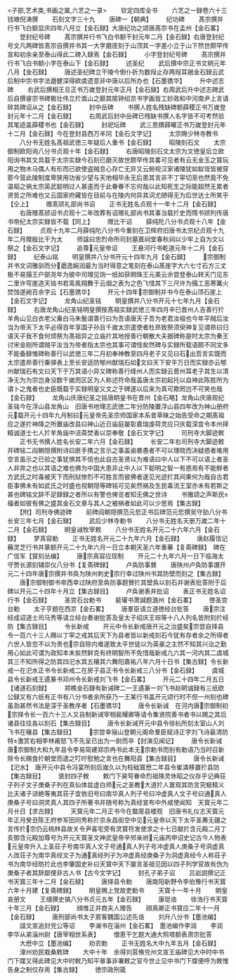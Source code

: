 <!-- { "loadSidebar": true } -->
<子部,艺术类,书画之属,六艺之一录>
　　钦定四库全书
　　六艺之一録卷六十三　　　　钱塘倪涛撰
　　石刻文字三十九
　　唐碑一【朝典】
　　纪功碑
　　髙宗撰并行书飞白额显庆四年八月立【金石録】大唐纪功之颂唐髙宗书在孟州【金石畧】
　　登封纪号碑
　　髙宗撰并行书飞白书额干封元年二月【金石録】右唐登封纪号文凡两碑皆髙宗自撰并书其一大字磨厓刻于山顶其一字差小立于山下然世颇罕传宣和初余亲至泰山得此二碑入録焉【金石録】
　　小字登封纪号碑
　　髙宗撰并行书飞白书额小字在泰山下【金石録】
　　述圣纪
　　武后撰中宗正书文眀元年八月【金石録】
　　唐述圣纪碑立干陵今倒仆折为数叚止存两叚耳据金石録云武后制中宗书字法遒健深得欧虞遗意非中唐以后所办也【石墨镌华】
　　升中述志碑
　　右武后撰相王旦正书万嵗登封元年正月【金石録】右周武后升中述志碑武后自撰睿宗书碑极壮伟立扵嵩山之巅其隂钟绍京书字画皆工妙政和中河南尹上言请碎其碑诏从之【金石録】
　　封中岳碑
　　书撰人姓名残缺碑额薛稷正书万嵗登封元年十二月【金石録】
　　右周武后封中岳碑已残缺书撰人名字皆不可考然验其笔迹盖薛稷书也【金石録】
　　封祀坛碑
　　武三思撰薛曜正书万嵗登封元年十二月【金石録】今在登封县西万羊冈【金石文字记】
　　太宗赐少林寺教书
　　八分书无姓名髙祖武徳三年疑后人重书【金石録】
　　昭陵刻石文
　　太宗御制欧阳询八分书贞观十年【金石録】
　　右唐昭陵刻石文太宗为文徳皇后立欧阳询书其文具载于太宗实録今石刻已磨灭故世颇罕传其畧可见者有云无金玉之寳玩用之物木马偶人有形而已欲使盗贼息心存亡无异又云俯视汉家诸陵犹如蚁垤皆被穿窬今营此陵制度卑狭用功省少望与天地相毕永无后患其言非不丁寜切至也然竟不免温韬之祸太宗英武聪明过人甚逺而于此眷眷不忘何哉以此知死生之际能超然无累者贤哲之所难也又云国家府藏皆在目前与在陵内何异其词尤陋得无为后世达士所笑乎【仝上】
　　赠髙颎礼部尚书诏
　　正书无姓名贞观十一年十二月【金石録】
　　右唐赠髙颎诏书贞观十二年改葬有诏赠礼部尚书其事当载扵史而隋书颎列传唐书帝纪太宗实録皆不载【同上】
　　赠比干诏
　　薛纯陀八分书贞观十八年【金石録】
　　贞观十九年二月薛纯陀八分书今重刻在卫辉府旧唐书太宗纪贞观十九年二月赠殷比干为太
　　师諡曰忠烈命所司封墓葺祠堂春秋祠以少牢上自为文以祭之【金石文字记】
　　追尊元皇帝诏
　　王悬河行书乾道元年十二月【金石録】
　　纪泰山铭
　　明皇撰并八分书开元十四年九月【金石録】
　　宗御制并书文词雅驯而分遒逸婉润最为当时得意之笔刻在泰山髙崖字大六七寸石方三丈极不易搨王户部尧年为彼中司理见饷一纸如获眀珠王元美云佘尝登泰山转天门见东二里许穹崖造天铭书若鸾鳯翔舞于云烟之表为之色飞惜其下三尺许为搨工恶寒篝火焚蚀遂阙百余字云【石墨镌华】
　　开元十四年宗御制并书今在泰山顶石崖上【金石文字记】
　　龙角山纪圣铭
　　眀皇撰并八分书开元十七年九月【金石録】
　　右唐龙角山纪圣铭明皇撰按髙祖实録武徳三年四月辛巳晋州人吉善行扵羊角山见白衣老父乗白马朱鬛谓善行曰为吾语唐天子吾为老君汝祖也今年平贼后汝当为帝天下太平必得百年享国子孙且千嵗太宗遣使者杜昻致祭须臾神复见谓昻曰归语天子我不食何烦祭为髙祖异之立庙扵其地授善行朝散大夫据碑称是时太宗为秦王讨宋金刚所谓贼平汝当为帝者指太宗也其事可谓怪矣然碑与实録所载语颇不同文多不能备録惟碑称善行以武徳三年二月初奉神教至四月老子又见曰石出吾言实既而太宗遣昻善行乗驿表上至长安适防郇州献瑞石如文曰天下安平万日而实録亦云郇州献瑞石有文曰天下于万其语小异又碑称善行绛州人而实録云晋州耳老子其生以清净无为为宗岂身没数千嵗而区区为人称述符命哉盖唐太宗初起托以自神此陈胜所为谓卜之鬼者也史臣既载于实録明皇又文之于碑遂以后来为真可欺罔岂不可笑也哉【金石録】
　　龙角山庆唐纪圣之铭唐眀皇书在晋州【金石略】龙角山庆唐观纪圣铭今在浮山县龙角山　旧唐书地理志武徳二年分防陵置浮山县四年改为神山册府元载开元十四年九月制曰元皇帝先圣宗师国家本系昔草昧之始告受命之期髙祖应之遂扵神降之所置庙改县曰神山近日庙庭屡彰嘉瑞虔荷灵应只庆载深宜令本州择精诚道士七人扵羊角庙中洁斋焚香以崇奉敬【金石文字记】
　　司刑寺大脚迹敕
　　正书无书撰人姓名长安二年六月【金石録】
　　长安二年右司刑寺大脚迹敕并碑铭二阎朝隠撰附诗曰匪手携之言示之事盖谕昬愚者不可以理晓而决疑惑者难用空言虽示之已验之事犹惧其不信也此自古圣贤以为难语曰中人以下不可以语上者圣人非弃之也以其语之难也佛为中国大患非止中人以下聪明之智一有惑焉有不能觧者方武氏之时毒被天下而刑狱惨烈不可胜言而彼佛者遂见光迹扵其间果何为哉自古君臣事佛未有如武氏之时盛也视朝隠等碑铭可见矣然祸及生民毒流王室亦未有若斯之甚也碑铭文辞不足録録之者所以有警也俾览者知无佛之世诗
　　书雅颂之声斯民福者如彼有佛之盛其金石文章与其人之被祸者如此可以少思焉【集古録】
　　【附】司刑寺佛迹碑
　　前碑阎朝隠撰范元悊正书后碑范元悊撰吴守劼八分书长安三年七月【金石録】
　　武后少林寺勅书
　　八分书无姓名天册万嵗二年十二月【金石録】
　　眀皇诫牧宰敕
　　八分书无姓名开元二十六年六月【金石録】
　　梦真容勅
　　正书无姓名开元二十九年六月【金石録】
　　唐赵履信记蘓灵芝行书并篆额开元二十九年六月一日立本朝天圣六年重摹【复斋碑録】　碑在广信军【寳刻丛编】
　　唐宗真容应现制
　　开元二十九年六月一日下临海太守贾长源刻辅崇仪八分书【复斋碑録】
　　卢奂防事賛
　　唐陕州卢奂防事讃开元二十四年唐宗撰并书奂为陕州刺史宗行幸过陕州书其防壁而刻之【集古録】
　　唐宗御制御书帝西幸过陕府至奂防事题賛扵其壁奂以刻石并谢表批答附于后碑以开元二十四年十月立【集古録目】
　　卢奂谢表并批诏
　　表正书无姓名诏行书【金石録】
　　圣宫石台勅书
　　裴瓘书萧諴题潞州【金石畧】
　　啓圣宫台勅
　　太子亨题在西京【金石畧】
　　唐羣臣请立道徳经台批答
　　唐宗注经成诏道士司马秀等请立经台奏谢批答及皇太子绍庆王琮等十八人列名皆附刻扵经防【集古録目】
　　令长新戒
　　开元中令长新戒唐开元之治盛矣宗尝自择县令一百六十三人赐以丁寜之戒其后天下为县者皆以新戒刻石今犹有存者余之所得者六世人皆忽不以为贵也宗自除内难遂致太平世徒以为英豪之主然不知其兴治之勤用心如此可谓为政知本末矣然鲜克有终眀智所不免惜哉新戒凢六其一河内其二虞城其三不知所得之防其四汜水其五穰其六舞阳嘉祐八年六月十日书【集古録】令长新戒一在汜水正书令长新戒二在房子县正书令长新戒三八分书【金石録】
　　虞城县令长新戒王遹篆书邓州令长新戒刘飞书【金石畧】
　　开元二十四年二月五日【诸道石刻録】
　　郑樵金石録有新诫碑二一王遹篆一刘飞书赵眀诚録有三纸欧公録又有六纸有正书有八分书者余所获乃一王某行书盖开元颂行时不但一州刻也碑虽泐甚然书法是深于圣教序者【石墨镌华】
　　唐令长新诫　在河内唐宗御制初宗择令长一百六十三人又自制新诫宰相裴耀卿等请令集贤院善书者书以赐之其后诸县往往各以刻石【集古録目】
　　唐令长新诫开元中县令徐杭所刻太室山人刘飞书在穰县【集古録目】
　　宗尝幸骊山登朝元阁命羣臣赋诗正字刘飞诗最清防特激赏右相李林甫怒飞不先呈已出为一尉而卒【封演见闻记】
　　唐令长新诫　唐宗御制大和九年县令李易简建郑宗冉书此本无宗勅书而别有勅语乃当时召新除令长赐食扵朝堂而遣之叮咛慰勉之言也在舞阳县【集古録目】
　　唐令长新诫【汜水】　唐开元中县令冯宴所刻后嵗久以为柱础寳厯二年县令崔潾移置扵县防【集古録目】
　　褒封四子敇
　　敕门下昊穹眷命烈祖降灵休昭之仪存乎记典荘子列子文子庚桑子列在真仙体兹虚白师元之圣教大道扵人寰观其防言究极精义比夫诸子谅絶等夷其荘子宜依旧号曰南华真人列子号曰冲虚真人文子号曰通真人庚桑子号曰洞灵真人其四子所著书并随号称为真经宣布中外咸使闻知　天寳元年二月卄日【求古録】
　　天寳元年二月正书今在盩厔县楼观　旧唐书礼仪志天寳元年正月癸丑陈王府参军田同秀称扵京永昌街空中见元皇帝以天下太平圣夀无疆之言传扵宗仍云桃林县故关令尹喜宅旁有灵寳符发使求之十七日献扵含元殿二月丁亥御含元殿加尊号为开元天寳圣文神武皇帝辛邜亲祔元庙丙申诏史记古今人物表元皇帝升入上圣荘子号南华真人文子号通真人列子号冲虚真人庚桑子号洞虚真人改荘子为南华真经文子为通真经列子为冲虚真经庚桑子为洞虚真经今人称荘子书为南华经昉扵此也李肇国史补曰天寳中天下屡言圣祖见因以四子列学官故有伪为庚桑子者其辞鄙俚非古人书【古今文字记】
　　封孔子弟子诏
　　吕岩説撰记正书天寳三年十二月【金石録】
　　唐择县令勅
　　唐南阳新野令李伯豫行书天寳六年十月建【复斋碑録】
　　眀皇赐上党故吏勅书
　　天寳十一年十月
　　眀皇哀册文
　　王缙撰史镐八分书贞元五年【金石録】
　　康珽诰
　　徐浩行书天寳十年三月【金石録】
　　顔惟正并商夫人赠告
　　顔真卿正书寳应二年十一月【金石録】
　　唐刑部尚书太子賔客魏国公述先诰
　　刘升八分书【墨池编】
　　諡文宣追封兖公等诏
　　李澜书在淄州【金石畧】　墨池编作李润
　　李润李华从弟淄州尉【唐宰相世系表】
　　僧恵干乞题大通大照塔额表肃宗批答
　　大厯中立【墨池编】
　　劝农勅
　　正书无姓名大中九年五月【金石録】
　　濠州劝民栽桑敕碑
　　大中十年　余得刘莒脩兖州文宣王庙碑见大中时中书门下牒又得此碑见大中时敕乃知平章事非署敕之官今世止见中书门下牒便呼为敇惟告身之制仅存焉【集古録】
　　徳宗政刑箴
